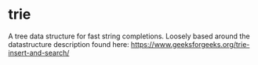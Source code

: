 # trie
A tree data structure for fast string completions.
Loosely based around the datastructure description found here: https://www.geeksforgeeks.org/trie-insert-and-search/
